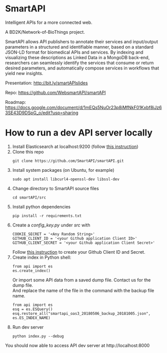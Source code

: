 # SmartAPI
Intelligent APIs for a more connected web.

A BD2K/Network-of-BioThings project.

SmartAPI allows API publishers to annotate their services and input/output parameters in a structured and identifiable manner, based on a standard JSON-LD format for biomedical APIs and services. By indexing and visualizing these descriptions as Linked Data in a MongoDB back-end, researchers can seamlessly identify the services that consume or return desired parameters, and automatically compose services in workflows that yield new insights.

Presentation: http://bit.ly/smartAPIslides

Repo: https://github.com/WebsmartAPI/smartAPI

Roadmap: https://docs.google.com/document/d/1mEQs5NuOr23p8iMfNkF01Kxbf8iJz63SE43D9DSpG_o/edit?usp=sharing


# How to run a dev API server locally
1. Install Elasticsearch at localhost:9200 (follow [this instruction](https://www.elastic.co/guide/en/elasticsearch/reference/current/_installation.html))
2. Clone this repo
    ```
    git clone https://github.com/SmartAPI/smartAPI.git
    ````
3. Install system packages (on Ubuntu, for example)
    ```
    sudo apt install libcurl4-openssl-dev libssl-dev
    ```
4. Change directory to SmartAPI source files
    ```
    cd smartAPI/src
    ```
3. Install python dependencies
    ```
    pip install -r requirements.txt
    ```
5. Create a *config_key.py* under *src* with
    ```
    COOKIE_SECRET = '<Any Random String>'
    GITHUB_CLIENT_ID = '<your Github application Client ID>'
    GITHUB_CLIENT_SECRET = '<your Github application Client Secret>'
    ```
    Follow [this instruction](https://developer.github.com/apps/building-oauth-apps/creating-an-oauth-app/) to create your Github Client ID and Secret.
6. Create index in Python shell:
    ```
    from api import es  
    es.create_index()
    ```
   Or import some API data from a saved dump file. Contact us for the dump file.  
   And replace the name of the file in the command with the backup file name.
    ```
    from api import es
    esq = es.ESQuery()
    esq.restore_all("smartapi_oas3_20180506_backup_20181005.json", es.ES_INDEX_NAME)
    ```
8. Run dev server
    ```
    python index.py --debug
    ```
You should now able to access API dev server at http://localhost:8000
